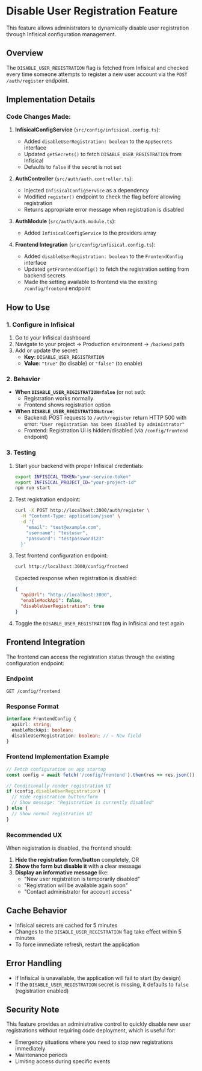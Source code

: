 # Disable User Registration Feature

This feature allows administrators to dynamically disable user registration through Infisical configuration management.

## Overview

The `DISABLE_USER_REGISTRATION` flag is fetched from Infisical and checked every time someone attempts to register a new user account via the `POST /auth/register` endpoint.

## Implementation Details

### Code Changes Made:
1. **InfisicalConfigService** (`src/config/infisical.config.ts`):
   - Added `disableUserRegistration: boolean` to the `AppSecrets` interface
   - Updated `getSecrets()` to fetch `DISABLE_USER_REGISTRATION` from Infisical
   - Defaults to `false` if the secret is not set

2. **AuthController** (`src/auth/auth.controller.ts`):
   - Injected `InfisicalConfigService` as a dependency
   - Modified `register()` endpoint to check the flag before allowing registration
   - Returns appropriate error message when registration is disabled

3. **AuthModule** (`src/auth/auth.module.ts`):
   - Added `InfisicalConfigService` to the providers array

4. **Frontend Integration** (`src/config/infisical.config.ts`):
   - Added `disableUserRegistration: boolean` to the `FrontendConfig` interface
   - Updated `getFrontendConfig()` to fetch the registration setting from backend secrets
   - Made the setting available to frontend via the existing `/config/frontend` endpoint

## How to Use

### 1. Configure in Infisical
1. Go to your Infisical dashboard
2. Navigate to your project → Production environment → `/backend` path
3. Add or update the secret:
   - **Key**: `DISABLE_USER_REGISTRATION`
   - **Value**: `"true"` (to disable) or `"false"` (to enable)

### 2. Behavior
- **When `DISABLE_USER_REGISTRATION=false`** (or not set): 
  - Registration works normally
  - Frontend shows registration option
- **When `DISABLE_USER_REGISTRATION=true`**: 
  - Backend: POST requests to `/auth/register` return HTTP 500 with error: `"User registration has been disabled by administrator"`
  - Frontend: Registration UI is hidden/disabled (via `/config/frontend` endpoint)

### 3. Testing
1. Start your backend with proper Infisical credentials:
   ```bash
   export INFISICAL_TOKEN="your-service-token"
   export INFISICAL_PROJECT_ID="your-project-id"
   npm run start
   ```

2. Test registration endpoint:
   ```bash
   curl -X POST http://localhost:3000/auth/register \
     -H "Content-Type: application/json" \
     -d '{
       "email": "test@example.com",
       "username": "testuser", 
       "password": "testpassword123"
     }'
   ```

3. Test frontend configuration endpoint:
   ```bash
   curl http://localhost:3000/config/frontend
   ```
   
   Expected response when registration is disabled:
   ```json
   {
     "apiUrl": "http://localhost:3000",
     "enableMockApi": false,
     "disableUserRegistration": true
   }
   ```

4. Toggle the `DISABLE_USER_REGISTRATION` flag in Infisical and test again

## Frontend Integration

The frontend can access the registration status through the existing configuration endpoint:

### Endpoint
```
GET /config/frontend
```

### Response Format
```typescript
interface FrontendConfig {
  apiUrl: string;
  enableMockApi: boolean;
  disableUserRegistration: boolean; // ← New field
}
```

### Frontend Implementation Example
```typescript
// Fetch configuration on app startup
const config = await fetch('/config/frontend').then(res => res.json());

// Conditionally render registration UI
if (config.disableUserRegistration) {
  // Hide registration button/form
  // Show message: "Registration is currently disabled"
} else {
  // Show normal registration UI
}
```

### Recommended UX
When registration is disabled, the frontend should:
1. **Hide the registration form/button** completely, OR
2. **Show the form but disable it** with a clear message
3. **Display an informative message** like:
   - "New user registration is temporarily disabled"
   - "Registration will be available again soon"
   - "Contact administrator for account access"

## Cache Behavior
- Infisical secrets are cached for 5 minutes
- Changes to the `DISABLE_USER_REGISTRATION` flag take effect within 5 minutes
- To force immediate refresh, restart the application

## Error Handling
- If Infisical is unavailable, the application will fail to start (by design)
- If the `DISABLE_USER_REGISTRATION` secret is missing, it defaults to `false` (registration enabled)

## Security Note
This feature provides an administrative control to quickly disable new user registrations without requiring code deployment, which is useful for:
- Emergency situations where you need to stop new registrations immediately
- Maintenance periods
- Limiting access during specific events
